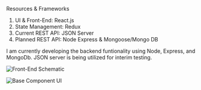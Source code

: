 Resources & Frameworks

1. UI & Front-End: React.js
2. State Management: Redux
3. Current REST API: JSON Server
4. Planned REST API: Node Express & Mongoose/Mongo DB

I am currently developing the backend funtionality using Node, Express, and MongoDb. JSON server is being utilized for interim testing. 

![Front-End Schematic](https://imgur.com/gH9PFkF)

![Base Component UI](https://imgur.com/8iPjDaL)

